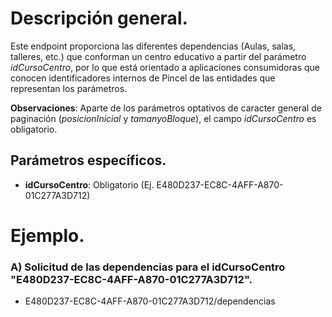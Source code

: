 # Descripción general.

Este endpoint proporciona las diferentes dependencias (Aulas, salas, talleres, etc.) que conforman un centro educativo a partir del parámetro *idCursoCentro*, por lo que está orientado a aplicaciones consumidoras que conocen identificadores internos de Pincel de las entidades que representan los parámetros.

**Observaciones**: Aparte de los parámetros optativos de caracter general de paginación (_posicionInicial_ y _tamanyoBloque_), el campo *idCursoCentro* es obligatorio.

## Parámetros específicos.

* **idCursoCentro**: Obligatorio (Ej. E480D237-EC8C-4AFF-A870-01C277A3D712)

# Ejemplo.
### A) Solicitud de las dependencias para el idCursoCentro "E480D237-EC8C-4AFF-A870-01C277A3D712".
* E480D237-EC8C-4AFF-A870-01C277A3D712/dependencias
